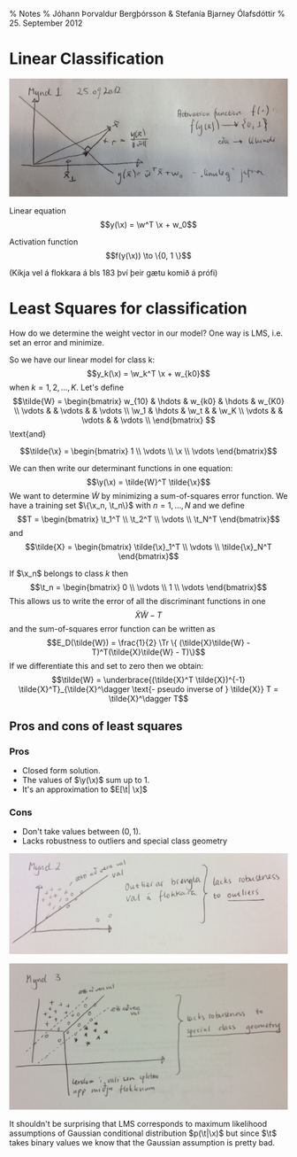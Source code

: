 % Notes
% Jóhann Þorvaldur Bergþórsson & Stefanía Bjarney Ólafsdóttir
% 25. September 2012

# Linear Classification

![](img/2012-09-25-2.jpg)

Linear equation
$$y(\x) = \w^T \x + w_0$$

Activation function
$$f(y(\x)) \to \{0, 1 \}$$

(Kíkja vel á flokkara á bls 183 því þeir gætu komið á prófi)

# Least Squares for classification

How do we determine the weight vector in our model? One way is LMS, i.e. set an error and minimize.

So we have our linear model for class k:
$$y_k(\x) = \w_k^T \x + w_{k0}$$
when $k=1, 2, \dotsc, K$. Let's define
$$\tilde{W} = \begin{bmatrix}
    w_{10} & \hdots & w_{k0} & \hdots & w_{K0} \\
    \vdots &        &  \vdots &       & \vdots \\
    \w_1   & \hdots & \w_t    &       &  \w_K \\
    \vdots &        & \vdots  &       &  \vdots \\
\end{bmatrix}
$$
\text{and}

$$\tilde{\x} = \begin{bmatrix} 1 \\ \vdots \\ \x \\ \vdots \end{bmatrix}$$

We can then write our determinant functions in one equation:
$$\y(\x) = \tilde{W}^T \tilde{\x}$$
We want to determine $\tilde{W}$ by minimizing a sum-of-squares error function. We have a training set $\{\x_n, \t_n\}$ with $n=1, \dotsc, N$ and we define
$$T = \begin{bmatrix} \t_1^T \\ \t_2^T \\ \vdots \\ \t_N^T \end{bmatrix}$$
and
$$\tilde{X} = \begin{bmatrix} \tilde{\x}_1^T \\ \vdots \\ \tilde{\x}_N^T \end{bmatrix}$$

If $\x_n$ belongs to class $k$ then
$$\t_n = \begin{bmatrix} 0 \\ \vdots \\ 1 \\ \vdots \end{bmatrix}$$
This allows us to write the error of all the discriminant functions in one
$$\tilde{X} \tilde{W} - T$$
and the sum-of-squares error function can be written as
$$E_D(\tilde{W}) = \frac{1}{2} \Tr \{ (\tilde{X}\tilde{W} - T)^T(\tilde{X}\tilde{W} - T)\}$$
If we differentiate this and set to zero then we obtain:
$$\tilde{W} = \underbrace{(\tilde{X}^T \tilde{X})^{-1} \tilde{X}^T}_{\tilde{X}^\dagger \text{- pseudo inverse of } \tilde{X}} T = \tilde{X}^\dagger T$$

## Pros and cons of least squares

### Pros

* Closed form solution.
* The values of $\y(\x)$ sum up to $1$.
* It's an approximation to $E[\t| \x]$

### Cons

* Don't take values between $(0, 1)$.
* Lacks robustness to outliers and special class geometry

![LMS lacks robustness for outliers](img/2012-09-25-3.jpg)

![LMS lacks robustness for special class geometry](img/2012-09-25-1.jpg)

It shouldn't be surprising that LMS corresponds to maximum likelihood assumptions of Gaussian conditional distribution $p(\t|\x)$ but since $\t$ takes binary values we know that the Gaussian assumption is pretty bad.

